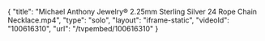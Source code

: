 {
    "title": "Michael Anthony Jewelry&reg; 2.25mm Sterling Silver 24 Rope Chain Necklace.mp4",
    "type": "solo",
    "layout": "iframe-static",
    "videoId": "100616310",
    "url": "\/tvpembed\/100616310"
}